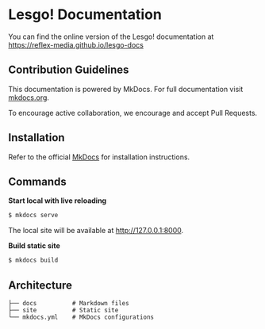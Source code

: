 # Lesgo! Documentation

You can find the online version of the Lesgo! documentation at https://reflex-media.github.io/lesgo-docs

## Contribution Guidelines

This documentation is powered by MkDocs. For full documentation visit [mkdocs.org](https://mkdocs.org).

To encourage active collaboration, we encourage and accept Pull Requests.

## Installation

Refer to the official [MkDocs](https://www.mkdocs.org/#installation) for installation instructions.

## Commands

**Start local with live reloading**
```bash
$ mkdocs serve
```

The local site will be available at http://127.0.0.1:8000.

**Build static site**
```bash
$ mkdocs build
```

## Architecture

```
├── docs          # Markdown files
├── site          # Static site
└── mkdocs.yml    # MkDocs configurations
```